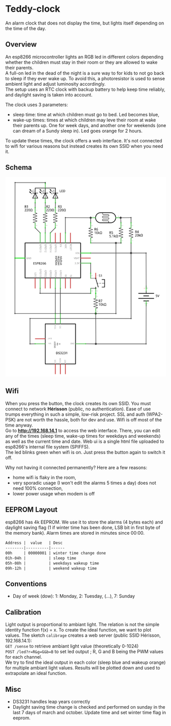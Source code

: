 # Teddy-clock

An alarm clock that does not display the time, but lights itself depending on the time of the day.

## Overview

An esp8266 microcontroller lights an RGB led in different colors depending whether the children must stay in their room or they are allowed to wake their parents.  
A full-on led in the dead of the night is a sure way to for kids to not go back to sleep if they ever wake up. To avoid this, a photoresistor is used to sense ambient light and adjust luminosity accordingly.  
The setup uses an RTC clock with backup battery to help keep time reliably, and daylight saving is taken into account.

The clock uses 3 parameters:
- sleep time: time at which children must go to bed. Led becomes blue,
- wake-up times: times at which children may leve their room at wake their parents up. One for week days, and another one for weekends (one can dream of a Sundy sleep in). Led goes orange for 2 hours.

To update these times, the clock offers a web interface. It's not connected to wifi for various reasons but instead creates its own SSID when you need it.

## Schema

![schema](https://raw.githubusercontent.com/Bleuarff/teddy-clock/master/diagram.png)

## Wifi

When you press the button, the clock creates its own SSID. You must connect to network **Hérisson** (public, no authentication). Ease of use trumps everything in such a simple, low-risk project. SSL and auth (WPA2-PSK) are not worth the hassle, both for dev and use. Wifi is off most of the time anyway.  
Go to **http://192.168.14.1** to access the web interface. There, you can edit any of the times (sleep time, wake-up times for weekdays and weekends) as well as the current time and date. Web ui is a single html file uploaded to esp8266's internal file system (SPIFFS).  
The led blinks green when wifi is on. Just press the button again to switch it off.

Why not having it connected permanently? Here are a few reasons:
- home wifi is flaky in the room,
- very sporadic usage (I won't edit the alarms 5 times a day) does not need 100% connection,
- lower power usage when modem is off


## EEPROM Layout

esp8266 has 4k EEPROM. We use it to store the alarms (4 bytes each) and daylight saving flag (1 if winter time has been done, LSB bit in first byte of the memory bank). Alarm times are stored in minutes since 00:00.

````
Address |  value   | Desc  
--------|----------|------
00h     | 00000001 | winter time change done  
01h-04h |          | sleep time  
05h-08h |          | weekdays wakeup time  
09h-12h |          | weekend wakeup time
````

## Conventions

- Day of week (dow): 1: Monday, 2: Tuesday, (...), 7: Sunday

## Calibration

Light output is proportional to ambiant light. The relation is not the simple identity function f(x) = x.
To create the ideal function, we want to plot values.
The sketch `calibrage` creates a web server (public SSID Hérisson, 192.168.14.1):  
`GET /sense` to retrieve ambiant light value (theoretically 0-1024)  
`POST /led?r=R&g=G&b=B` to set led output ; R, G and B being the PWM values for each channel.  
We try to find the ideal output in each color (sleep blue and wakeup orange) for multiple ambiant light values. Results will be plotted down and used to extrapolate an ideal function.

## Misc

- DS3231 handles leap years correctly
- Daylight saving time change is checked and performed on sunday in the last 7 days of march and october. Update time and set winter time flag in eeprom.
